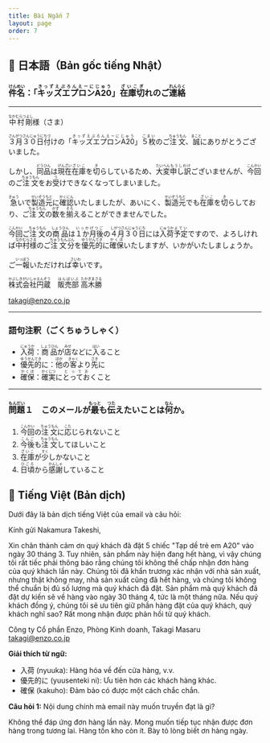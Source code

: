 ```yaml
---
title: Bài Ngắn 7
layout: page
order: 7
---
```


## 📖 日本語（Bản gốc tiếng Nhật）

### <ruby>件名<rt>けんめい</rt></ruby>：「<ruby>キッズエプロンA20<rt>きっずえぷろんえーにじゅう</rt></ruby>」<ruby>在庫切<rt>ざいこぎ</rt></ruby>れのご<ruby>連絡<rt>れんらく</rt></ruby>

---

<ruby>中村剛<rt>なかむらつよし</rt></ruby>様（さま）

<ruby>３月３０日付<rt>さんがつさんじゅうにちづ</rt></ruby>けの「<ruby>キッズエプロンA20<rt>きっずえぷろんえーにじゅう</rt></ruby>」<ruby>５枚<rt>ごまい</rt></ruby>のご<ruby>注文<rt>ちゅうもん</rt></ruby>、<ruby>誠<rt>まこと</rt></ruby>にありがとうございました。

しかし、<ruby>同品<rt>どうひん</rt></ruby>は<ruby>現在<rt>げんざい</rt></ruby><ruby>在庫<rt>ざいこ</rt></ruby>を<ruby>切<rt>き</rt></ruby>らしているため、<ruby>大変<rt>たいへん</rt></ruby><ruby>申し訳<rt>もうしわけ</rt></ruby>ございませんが、<ruby>今回<rt>こんかい</rt></ruby>のご<ruby>注文<rt>ちゅうもん</rt></ruby>をお<ruby>受<rt>う</rt></ruby>けできなくなってしまいました。

<ruby>急<rt>きゅう</rt></ruby>いで<ruby>製造元<rt>せいぞうもと</rt></ruby>に<ruby>確認<rt>かくにん</rt></ruby>いたしましたが、あいにく、<ruby>製造元<rt>せいぞうもと</rt></ruby>でも<ruby>在庫<rt>ざいこ</rt></ruby>を<ruby>切<rt>き</rt></ruby>らしており、ご<ruby>注文<rt>ちゅうもん</rt></ruby>の<ruby>数<rt>かず</rt></ruby>を<ruby>揃<rt>そろ</rt></ruby>えることができませんでした。

<ruby>今回<rt>こんかい</rt></ruby>ご<ruby>注文<rt>ちゅうもん</rt></ruby>の<ruby>商品<rt>しょうひん</rt></ruby>は<ruby>１か月後<rt>いっかげつご</rt></ruby>の<ruby>４月３０日<rt>しがつさんじゅうにち</rt></ruby>には<ruby>入荷<rt>にゅうか</rt></ruby><ruby>予定<rt>よてい</rt></ruby>ですので、よろしければ<ruby>中村様<rt>なかむらさま</rt></ruby>のご<ruby>注文<rt>ちゅうもん</rt></ruby><ruby>分<rt>ぶん</rt></ruby>を<ruby>優先的<rt>ゆうせんてき</rt></ruby>に<ruby>確保<rt>かくほ</rt></ruby>いたしますが、いかがいたしましょうか。

ご<ruby>一報<rt>いっぽう</rt></ruby>いただければ<ruby>幸<rt>さいわ</rt></ruby>いです。

<ruby>株式会社円蔵<rt>かぶしきがいしゃえんぞう</rt></ruby>　<ruby>販売部<rt>はんばいぶ</rt></ruby> <ruby>高木勝<rt>たかぎまさる</rt></ruby>

<ruby>[takagi@enzo.co.jp](mailto:takagi@enzo.co.jp)</ruby>

---

### 語句注釈（ごくちゅうしゃく）

* <ruby>入荷<rt>にゅうか</rt></ruby>：<ruby>商品<rt>しょうひん</rt></ruby>が<ruby>店<rt>みせ</rt></ruby>などに<ruby>入<rt>はい</rt></ruby>ること
* <ruby>優先的<rt>ゆうせんてき</rt></ruby>に：<ruby>他<rt>ほか</rt></ruby>の<ruby>客<rt>きゃく</rt></ruby>より<ruby>先<rt>さき</rt></ruby>に
* <ruby>確保<rt>かくほ</rt></ruby>：<ruby>確実<rt>かくじつ</rt></ruby>に<ruby>とってお<rt>とってお</rt></ruby>くこと

---

### <ruby>問題<rt>もんだい</rt></ruby>１　このメールが<ruby>最<rt>もっと</rt></ruby>も<ruby>伝<rt>つた</rt></ruby>えたいことは<ruby>何<rt>なん</rt></ruby>か。

1. <ruby>今回<rt>こんかい</rt></ruby>の<ruby>注文<rt>ちゅうもん</rt></ruby>に<ruby>応<rt>こた</rt></ruby>じられないこと
2. <ruby>今後<rt>こんご</rt></ruby>も<ruby>注文<rt>ちゅうもん</rt></ruby>してほしいこと
3. <ruby>在庫<rt>ざいこ</rt></ruby>が<ruby>少<rt>すく</rt></ruby>しかないこと
4. <ruby>日頃<rt>ひごろ</rt></ruby>から<ruby>感謝<rt>かんしゃ</rt></ruby>していること
## 📘 Tiếng Việt (Bản dịch)
Dưới đây là bản dịch tiếng Việt của email và câu hỏi:

Kính gửi Nakamura Takeshi,

Xin chân thành cảm ơn quý khách đã đặt 5 chiếc "Tạp dề trẻ em A20" vào ngày 30 tháng 3.
Tuy nhiên, sản phẩm này hiện đang hết hàng, vì vậy chúng tôi rất tiếc phải thông báo rằng chúng tôi không thể chấp nhận đơn hàng của quý khách lần này.
Chúng tôi đã khẩn trương xác nhận với nhà sản xuất, nhưng thật không may, nhà sản xuất cũng đã hết hàng, và chúng tôi không thể chuẩn bị đủ số lượng mà quý khách đã đặt.
Sản phẩm mà quý khách đã đặt dự kiến sẽ về hàng vào ngày 30 tháng 4, tức là một tháng nữa. Nếu quý khách đồng ý, chúng tôi sẽ ưu tiên giữ phần hàng đặt của quý khách, quý khách nghĩ sao?
Rất mong nhận được phản hồi từ quý khách.

Công ty Cổ phần Enzo, Phòng Kinh doanh, Takagi Masaru
takagi@enzo.co.jp

**Giải thích từ ngữ:**
* 入荷 (nyuuka): Hàng hóa về đến cửa hàng, v.v.
* 優先的に (yuusenteki ni): Ưu tiên hơn các khách hàng khác.
* 確保 (kakuho): Đảm bảo có được một cách chắc chắn.

**Câu hỏi 1:**
Nội dung chính mà email này muốn truyền đạt là gì?

Không thể đáp ứng đơn hàng lần này.
Mong muốn tiếp tục nhận được đơn hàng trong tương lai.
Hàng tồn kho còn ít.
Bày tỏ lòng biết ơn hàng ngày.